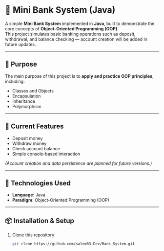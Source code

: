 # 🏦 Mini Bank System (Java)

A simple **Mini Bank System** implemented in **Java**, built to demonstrate the core concepts of **Object-Oriented Programming (OOP)**.  
This project simulates basic banking operations such as deposit, withdrawal, and balance checking — account creation will be added in future updates.

---

## 🎯 Purpose

The main purpose of this project is to **apply and practice OOP principles**, including:
- Classes and Objects  
- Encapsulation  
- Inheritance  
- Polymorphism  

---

## 🚀 Current Features

- Deposit money  
- Withdraw money  
- Check account balance  
- Simple console-based interaction  

*(Account creation and data persistence are planned for future versions.)*

---

## 🧰 Technologies Used

- **Language:** Java  
- **Paradigm:** Object-Oriented Programming (OOP)  

---

## 📦 Installation & Setup

1. Clone this repository:
   ```bash
   git clone https://github.com/salem83-Dev/Bank_System.git
